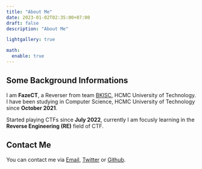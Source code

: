 ```yaml
---
title: "About Me"
date: 2023-01-02T02:35:00+07:00
draft: false
description: "About Me"

lightgallery: true

math:
  enable: true
---
```


## Some Background Informations

I am **FazeCT**, a Reverser from team [BKISC](https://bkisc.com), HCMC University of Technology. I have been studying in Computer Science, HCMC University of Technology since **October 2021**. 

Started playing CTFs since **July 2022**, currently I am focusly learning in the **Reverse Engineering (RE)** field of CTF.

## Contact Me

You can contact me via [Email](mailto:ctffazect@gmail.com), [Twitter](https://twitter.com/FazeCT1512) or [Github](https://github.com/FazeCT).
